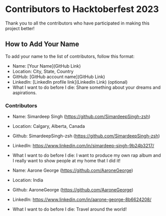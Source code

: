 # Contributors to Hacktoberfest 2023

Thank you to all the contributors who have participated in making this project better!

## How to Add Your Name

To add your name to the list of contributors, follow this format:

- Name: [Your Name](GitHub Link)
- Location: City, State, Country
- GitHub: [GitHub account name](GitHub Link)
- LinkedIn: [LinkedIn profile link](LinkedIn Link) (optional)
- What I want to do before I die: Share something about your dreams and aspirations.

### Contributors

- Name: Simardeep Singh (https://github.com/SimardeepSingh-zsh)
- Location: Calgary, Alberta, Canada
- Github: SimardeepSingh-zsh (https://github.com/SimardeepSingh-zsh)
- LinkedIn: https://www.linkedin.com/in/simardeep-singh-9b24b3217/
- What I want to do before I die: I want to produce my own rap album and I really want to show people at my home that I did it!


- Name: Aarone George (https://github.com/AaroneGeorge)
- Location: India
- Github: AaroneGeorge (https://github.com/AaroneGeorge)
- LinkedIn: https://www.linkedin.com/in/aarone-george-8b6624208/
- What I want to do before I die: Travel around the world!